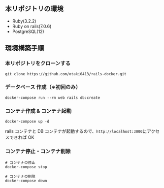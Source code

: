 ## 本リポジトリの環境

- Ruby(3.2.2)
- Ruby on rails(7.0.6)
- PostgreSQL(12)

## 環境構築手順

### 本リポジトリをクローンする

```
git clone https://github.com/otaki0413/rails-docker.git
```

### データベース 作成（※初回のみ）

```
docker-compose run --rm web rails db:create
```

### コンテナ作成 & コンテナ起動

```
docker-compose up -d
```

rails コンテナと DB コンテナが起動するので、`http://localhost:3000`にアクセスできれば OK

### コンテナ停止・コンテナ削除

```
# コンテナの停止
docker-compose stop

# コンテナの削除
docker-compose down
```
